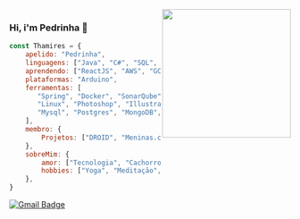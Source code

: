 <img align='right' src="https://media.giphy.com/media/JUji554QwdXwAuYkhP/source.gif" width="230">

### Hi, i'm Pedrinha :wave:

```javascript
const Thamires = {
    apelido: "Pedrinha",
    linguagens: ["Java", "C#", "SQL", "C", "C++", "Typescript", "HTML5", "CSS3", "Python", "JavaScript"],
    aprendendo: ["ReactJS", "AWS", "GCP", "FaaS"],
    plataformas: "Arduino",
    ferramentas: [
       "Spring", "Docker", "SonarQube", "Jenkins", "Angular", 
       "Linux", "Photoshop", "Illustrator", "Figma",
       "Mysql", "Postgres", "MongoDB", "Metodologia Ágil"
    ],
    membro: {
        Projetos: ["DROID", "Meninas.comp", "Mundo Bit Byte", "BOSS", "Laços da Alegria"]        
    },
    sobreMim: {
        amor: ["Tecnologia", "Cachorros", "Ensinar", "Animes", "Séries", "Robôs"],
        hobbies: ["Yoga", "Meditação", "Patins"]
    },
}
```


[![Gmail Badge](https://img.shields.io/badge/-thamiresdepontesdasilva@gmail.com-c14438?style=flat-square&logo=Gmail&logoColor=white&link=mailto:amandabs.dev@gmail.com)](mailto:thamiresdepontesdasilva@gmail.com)
